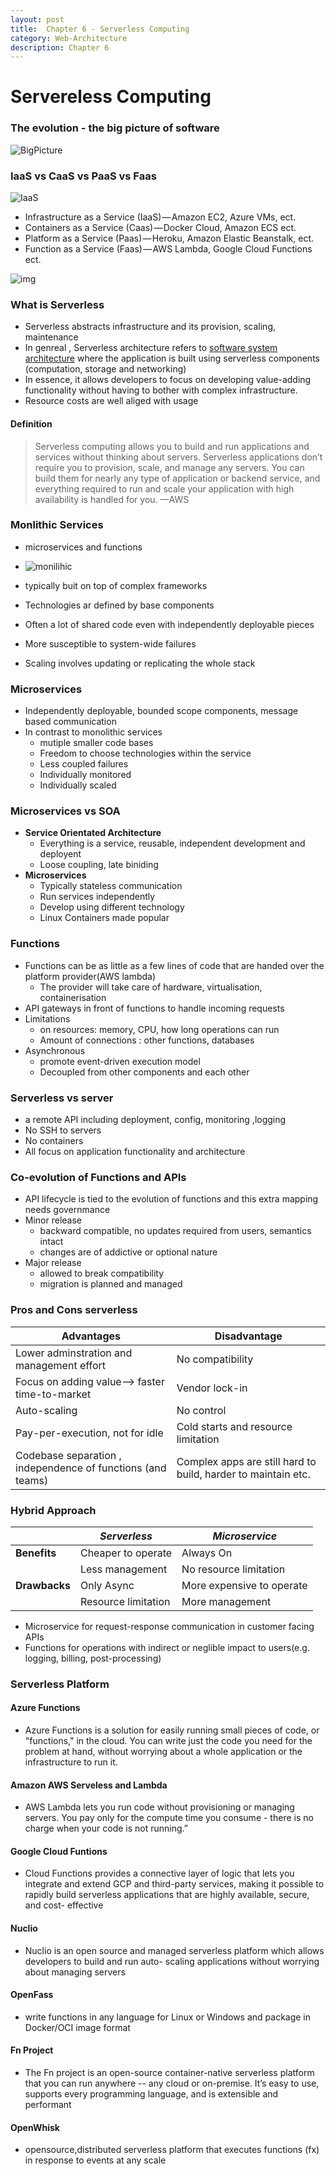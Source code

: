 ```yaml
---
layout: post
title:  Chapter 6 - Serverless Computing
category: Web-Architecture
description: Chapter 6
---
```

# Servereless Computing 

### The evolution - the big picture of software



![BigPicture](https://i.imgur.com/Q1SRi2Z.png)

### IaaS vs CaaS vs PaaS vs Faas

   

![IaaS](https://2.bp.blogspot.com/-up9VKdT6Dc0/WrBnlNcERsI/AAAAAAABPN4/aHdsMceWrvcwATkoFa61lDbOTD6DSvqtACLcBGAs/s640/FaaS.png)



-  Infrastructure as a Service (IaaS) — Amazon EC2, Azure VMs, ect.
-  Containers as a Service (Caas) — Docker Cloud, Amazon ECS ect.
-  Platform as a Service (Paas) — Heroku, Amazon Elastic Beanstalk, ect.
-  Function as a Service (Faas) — AWS Lambda, Google Cloud Functions ect.

![img](https://1.bp.blogspot.com/-GUlqTjNmTf4/WrBtLt31kyI/AAAAAAABPOc/ZC-2JH_cH5E5eHvLygaSPBTzNzz48so-wCLcBGAs/s640/FaaS%2BGood.gif)

### What is Serverless

-  Serverless abstracts infrastructure and its provision, scaling, maintenance
-  In genreal , Serverless architecture refers to <u>software system architecture</u> where the application is built using serverless components (computation, storage and networking)
-  In essence, it allows developers to focus on developing value-adding functionality without having to bother with complex infrastructure.
-  Resource costs are well aliged with usage



#### Definition

>   Serverless computing allows you to build and run applications and services without thinking about servers. Serverless applications don’t require you to provision, scale, and manage any servers. You can build them for nearly any type of application or backend service, and everything required to run and scale your application with high availability is handled for you.					—AWS
>



### Monlithic Services

-  microservices and
   functions
-  ![monilihic](https://docs.microsoft.com/en-us/azure/service-fabric/media/service-fabric-overview-microservices/monolithic-vs-micro.png)

-  typically buit on top of complex frameworks
-  Technologies ar defined by base components
-  Often a lot of shared code even with independently deployable pieces
-  More susceptible to system-wide failures
-  Scaling involves updating or replicating the whole stack

### **Microservices**

-  Independently deployable, bounded scope components, message based communication
-  In contrast to monolithic services
   -  mutiple smaller code bases
   -  Freedom to choose technologies within the service
   -  Less coupled failures
   -  Individually monitored
   -  Individually scaled

### Microservices vs SOA

-  **Service Orientated Architecture**
   -  Everything is a service, reusable, independent development and deployent
   -  Loose coupling, late biniding
-  **Microservices**
   -  Typically stateless communication
   -  Run services independently
   -  Develop using different technology
   -  Linux Containers made popular

### Functions 

-  Functions can be as little as a few lines of code that are handed over the platform provider(AWS lambda)
   -  The provider will take care of hardware, virtualisation, containerisation
-  API gateways in front of functions to handle incoming requests
-  Limitations
   -  on resources: memory, CPU, how long operations can run
   -  Amount of connections : other functions, databases
-  Asynchronous 
   -  promote event-driven execution model
   -  Decoupled from other components and each other

### Serverless vs server 

-  a remote API including deployment, config, monitoring ,logging
-  No SSH to servers
-  No containers
-  All focus on application functionality and architecture

### Co-evolution of Functions and APIs 

-  API lifecycle is tied to the evolution of functions and this extra mapping needs governmance
-  Minor release
   -  backward compatible, no updates required from users, semantics intact
   -  changes are of addictive or optional nature
-  Major release
   -  allowed to break compatibility
   -  migration is planned and managed 

### Pros and Cons serverless 

| Advantages                                                  | Disadvantage                                                 |
| ----------------------------------------------------------- | ------------------------------------------------------------ |
| Lower adminstration and management effort                   | No compatibility                                             |
| Focus on adding value—> faster time-to-market               | Vendor lock-in                                               |
| Auto-scaling                                                | No control                                                   |
| Pay-per-execution, not for idle                             | Cold starts and resource limitation                          |
| Codebase separation , independence of functions (and teams) | Complex apps are still hard to build, harder to maintain etc. |



### Hybrid Approach

|               | *Serverless*        | *Microservice*            |
| ------------- | ------------------- | ------------------------- |
| **Benefits**  | Cheaper to operate  | Always On                 |
|               | Less management     | No resource limitation    |
| **Drawbacks** | Only Async          | More expensive to operate |
|               | Resource limitation | More management           |

-  Microservice for request-response communication in customer facing APIs
-  Functions for operations with indirect or neglible impact to users(e.g. logging, billing, post-processing)



### Serverless Platform

#### Azure Functions

-  Azure Functions is a solution for easily running small pieces of code, or "functions," in the cloud. You can write just the code you need for the problem at hand, without worrying about a whole application or the infrastructure to run it.

#### Amazon AWS Serveless and Lambda

- AWS Lambda lets you run code without provisioning or managing servers. You pay only for the compute time you consume - there is no charge when your code is not running.”

#### Google Cloud Funtions

- Cloud Functions provides a connective layer of logic that lets you integrate and extend GCP and third-party services, making it possible to rapidly build serverless applications that are highly available, secure, and cost- effective

#### Nuclio

- Nuclio is an open source and managed serverless platform which allows developers to build and run auto- scaling applications without worrying about managing servers

#### OpenFass
- write functions in any language for Linux or Windows and package in Docker/OCI image format

#### Fn Project 
- The Fn project is an open-source container-native serverless platform that you can run anywhere -- any cloud or on-premise. It’s easy to use, supports every programming language, and is extensible and performant

#### OpenWhisk
- opensource,distributed serverless platform that executes functions (fx) in response to events at any scale